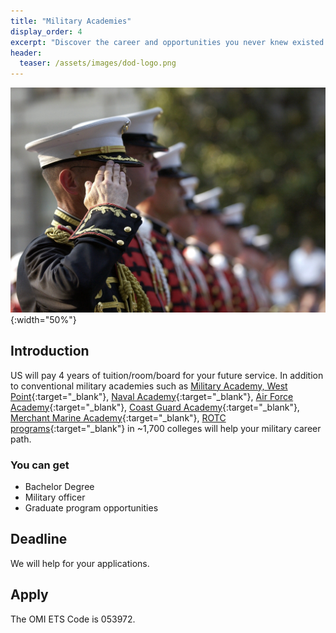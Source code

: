 ```yaml
---
title: "Military Academies"
display_order: 4
excerpt: "Discover the career and opportunities you never knew existed."
header:
  teaser: /assets/images/dod-logo.png
---
```

![Many college flags](/assets/images/military-academy.jpg){:width="50%"}
## Introduction
US will pay 4 years of tuition/room/board for your future service. In addition to conventional military academies such as [Military Academy, West Point](https://www.westpoint.edu/){:target="_blank"}, [Naval Academy](https://www.usna.edu/){:target="_blank"}, [Air Force Academy](https://www.usafa.af.mil/){:target="_blank"}, [Coast Guard Academy](https://www.uscga.edu/){:target="_blank"}, [Merchant Marine Academy](https://www.usmma.edu/){:target="_blank"}, [ROTC programs](https://www.todaysmilitary.com/education-training/rotc-programs){:target="_blank"} in ~1,700 colleges will help your military career path.

### You can get
- Bachelor Degree
- Military officer
- Graduate program opportunities

## Deadline
We will help for your applications.

## Apply
The OMI ETS Code is 053972.
